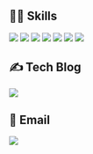 ## 👨‍💻 Skills
![](https://img.shields.io/badge/Python-3776AB?style=flat-square&logo=Python&logoColor=white)
![](https://img.shields.io/badge/Django-092E20?style=flat-square&logo=Django&logoColor=white)
![](https://img.shields.io/badge/Flask-000000?style=flat-square&logo=Flask&logoColor=white)
![](http://img.shields.io/badge/MySQL-white?style=flat-square&logo=MySQL)
![](https://img.shields.io/badge/Vue.js-11B48A?style=flat-square&logo=Vue.js&logoColor=white)
![](http://img.shields.io/badge/.NET-5C2D91?style=flat-square&logo=.NET)
![](http://img.shields.io/badge/Git-white?style=flat-square&logo=Git)

## ✍️ Tech Blog
[![](http://img.shields.io/badge/Velog-1DBF73?style=flat-square&logo=Vagrant&link=https://velog.io/@kho5420)](https://velog.io/@kho5420)

## 📧 Email
<a href="mailto:kho5420@gmail.com"><img src="http://img.shields.io/badge/Gmail-FFFFFF?style=flat-square&logo=Gmail&logo-color=white&link=kho5420@gmail.com"></a></p>

<!--
**kho5420/kho5420** is a ✨ _special_ ✨ repository because its `README.md` (this file) appears on your GitHub profile.

Here are some ideas to get you started:

- 🔭 I’m currently working on ...
- 🌱 I’m currently learning ...
- 👯 I’m looking to collaborate on ...
- 🤔 I’m looking for help with ...
- 💬 Ask me about ...
- 📫 How to reach me: ...
- 😄 Pronouns: ...
- ⚡ Fun fact: ...
-->
